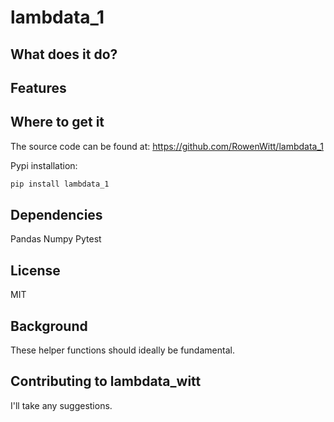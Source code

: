 # lambdata_1

## What does it do?


## Features


## Where to get it
The source code can be found at: https://github.com/RowenWitt/lambdata_1

Pypi installation:
```sh
pip install lambdata_1
```

## Dependencies
Pandas
Numpy
Pytest

## License
MIT

## Background
These helper functions should ideally be fundamental.

## Contributing to lambdata_witt
I'll take any suggestions.